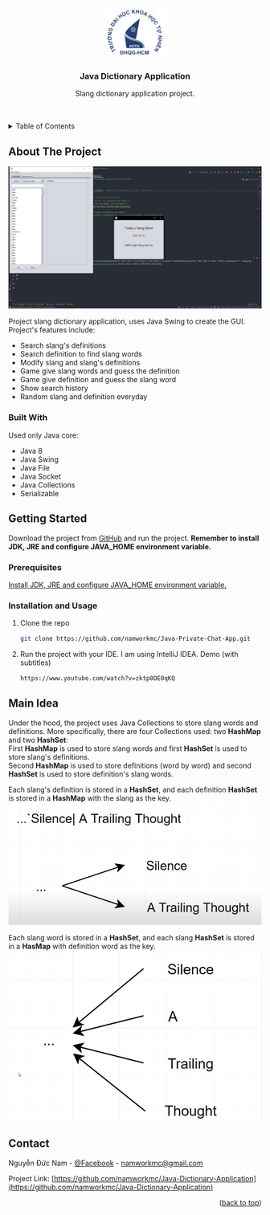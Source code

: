 <div id="top"></div>
<!--
*** Thanks for checking out the Best-README-Template. If you have a suggestion
*** that would make this better, please fork the repo and create a pull request
*** or simply open an issue with the tag "enhancement".
*** Don't forget to give the project a star!
*** Thanks again! Now go create something AMAZING! :D
-->



<!-- PROJECT SHIELDS -->
<!--
*** I'm using markdown "reference style" links for readability.
*** Reference links are enclosed in brackets [ ] instead of parentheses ( ).
*** See the bottom of this document for the declaration of the reference variables
*** for contributors-url, forks-url, etc. This is an optional, concise syntax you may use.
*** https://www.markdownguide.org/basic-syntax/#reference-style-links
-->

[comment]: <> ([![Contributors][contributors-shield]][contributors-url])

[comment]: <> ([![Forks][forks-shield]][forks-url])

[comment]: <> ([![Stargazers][stars-shield]][stars-url])

[comment]: <> ([![Issues][issues-shield]][issues-url])

[comment]: <> ([![MIT License][license-shield]][license-url])

[comment]: <> ([![LinkedIn][linkedin-shield]][linkedin-url])



<!-- PROJECT LOGO -->
<br />
<div align="center">
  <a href="https://github.com/namworkmc/Project-A-star-Path-Finding">
    <img src="images/logo.png" alt="Logo" width="25%">
  </a>

<h3 align="center">Java Dictionary Application</h3>

  <p align="center">
    Slang dictionary application project.
    <br />
    <br />
    <br />
  </p>
</div>



<!-- TABLE OF CONTENTS -->
<details>
  <summary>Table of Contents</summary>
  <ol>
    <li>
      <a href="#about-the-project">About The Project</a>
      <ul>
        <li><a href="#built-with">Built With</a></li>
      </ul>
    </li>
    <li>
      <a href="#getting-started">Getting Started</a>
      <ul>
        <li><a href="#prerequisites">Prerequisites</a></li>
        <li><a href="#installation">Installation</a></li>
      </ul>
    </li>
    <li><a href="#usage">Usage</a></li>
    <li><a href="#idea">Idea</a></li>
    <li><a href="#contact">Contact</a></li>
  </ol>
</details>



<!-- ABOUT THE PROJECT -->
<a id="about-the-project"></a>

## About The Project

[![Product Name Screen Shot][product-screenshot]]()

Project slang dictionary application, uses Java Swing to create the GUI. Project's features include:

- Search slang's definitions
- Search definition to find slang words
- Modify slang and slang's definitions
- Game give slang words and guess the definition
- Game give definition and guess the slang word
- Show search history
- Random slang and definition everyday

<a id="built-with"></a>

### Built With

Used only Java core:

- Java 8
- Java Swing
- Java File
- Java Socket
- Java Collections
- Serializable

<!-- GETTING STARTED -->
<a id="getting-started"></a>

## Getting Started

Download the project from [GitHub](https://github.com/namworkmc/Java-Dictionary-Application) and run the project.
**Remember to install JDK, JRE and configure JAVA_HOME environment variable.**

<a id="prerequisites"></a>

### Prerequisites

[Install JDK, JRE and configure JAVA_HOME environment variable.](https://youtu.be/IJ-PJbvJBGs)

<a id="installation"></a>

### Installation and Usage

1. Clone the repo
   ```sh
   git clone https://github.com/namworkmc/Java-Private-Chat-App.git
   ```
2. Run the project with your IDE. I am using IntelliJ IDEA. Demo (with subtitles)
   ```sh
   https://www.youtube.com/watch?v=zktp0OE0qKQ
   ```

<!-- IDEA -->
<a id="idea"></a>

## Main Idea

Under the hood, the project uses Java Collections to store slang words and definitions.
More specifically, there are four Collections used: two **HashMap** and two **HashSet**:<br />
First **HashMap** is used to store slang words and first **HashSet** is used to store slang's definitions.<br />
Second **HashMap** is used to store definitions (word by word) and second **HashSet** is used to store definition's slang words.

Each slang's definition is stored in a **HashSet**, and each definition **HashSet** is stored in a **HashMap**
with the slang as the key. 
![img.png](img.png)

Each slang word is stored in a **HashSet**, 
and each slang **HashSet** is stored in a **HasMap** with definition word as the key.
![img_1.png](img_1.png)

<!-- CONTACT -->
<a id="contact"></a>

## Contact

Nguyễn Đức Nam - [@Facebook](https://www.facebook.com/DucNamHCMUS) - namworkmc@gmail.com<br>

Project Link: [https://github.com/namworkmc/Java-Dictionary-Application](https://github.com/namworkmc/Java-Dictionary-Application)

<p align="right">(<a href="#top">back to top</a>)</p>


[contributors-shield]: https://img.shields.io/github/contributors/othneildrew/Best-README-Template.svg?style=for-the-badge

[contributors-url]: https://github.com/othneildrew/Best-README-Template/graphs/contributors

[forks-shield]: https://img.shields.io/github/forks/othneildrew/Best-README-Template.svg?style=for-the-badge

[forks-url]: https://github.com/othneildrew/Best-README-Template/network/members

[stars-shield]: https://img.shields.io/github/stars/othneildrew/Best-README-Template.svg?style=for-the-badge

[stars-url]: https://github.com/othneildrew/Best-README-Template/stargazers

[issues-shield]: https://img.shields.io/github/issues/othneildrew/Best-README-Template.svg?style=for-the-badge

[issues-url]: https://github.com/othneildrew/Best-README-Template/issues

[license-shield]: https://img.shields.io/github/license/othneildrew/Best-README-Template.svg?style=for-the-badge

[license-url]: https://github.com/othneildrew/Best-README-Template/blob/master/LICENSE.txt

[linkedin-shield]: https://img.shields.io/badge/-LinkedIn-black.svg?style=for-the-badge&logo=linkedin&colorB=555

[linkedin-url]: https://linkedin.com/in/othneildrew

[product-screenshot]: images/img.png
